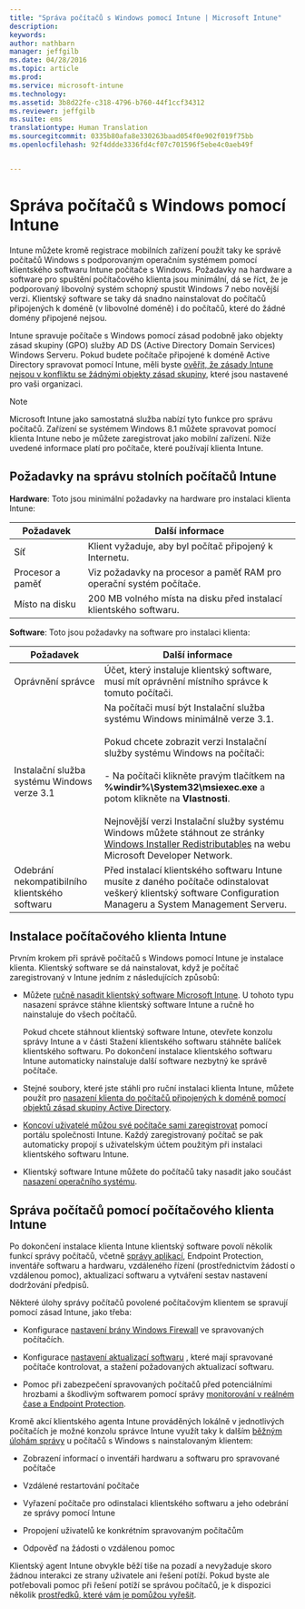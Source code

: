 ```yaml
---
title: "Správa počítačů s Windows pomocí Intune | Microsoft Intune"
description: 
keywords: 
author: nathbarn
manager: jeffgilb
ms.date: 04/28/2016
ms.topic: article
ms.prod: 
ms.service: microsoft-intune
ms.technology: 
ms.assetid: 3b8d22fe-c318-4796-b760-44f1ccf34312
ms.reviewer: jeffgilb
ms.suite: ems
translationtype: Human Translation
ms.sourcegitcommit: 0335b80afa8e330263baad054f0e902f019f75bb
ms.openlocfilehash: 92f4ddde3336fd4cf07c701596f5ebe4c0aeb49f


---
```


# Správa počítačů s Windows pomocí Intune
Intune můžete kromě registrace mobilních zařízení použít taky ke správě počítačů Windows s podporovaným operačním systémem pomocí klientského softwaru Intune počítače s Windows. Požadavky na hardware a software pro spuštění počítačového klienta jsou minimální, dá se říct, že je podporovaný libovolný systém schopný spustit Windows 7 nebo novější verzi.  Klientský software se taky dá snadno nainstalovat do počítačů připojených k doméně (v libovolné doméně) i do počítačů, které do žádné domény připojené nejsou.

Intune spravuje počítače s Windows pomocí zásad podobně jako objekty zásad skupiny (GPO) služby AD DS (Active Directory Domain Services) Windows Serveru. Pokud budete počítače připojené k doméně Active Directory spravovat pomocí Intune, měli byste [ověřit, že zásady Intune nejsou v konfliktu se žádnými objekty zásad skupiny](resolve-gpo-and-microsoft-intune-policy-conflicts.md), které jsou nastavené pro vaši organizaci.

> [!NOTE]
> Microsoft Intune jako samostatná služba nabízí tyto funkce pro správu počítačů. Zařízení se systémem Windows 8.1 můžete spravovat pomocí klienta Intune nebo je můžete zaregistrovat jako mobilní zařízení. Níže uvedené informace platí pro počítače, které používají klienta Intune.

## Požadavky na správu stolních počítačů Intune

**Hardware**: Toto jsou minimální požadavky na hardware pro instalaci klienta Intune:

|Požadavek|Další informace|
|---------------|--------------------|
|Síť|Klient vyžaduje, aby byl počítač připojený k Internetu.|
|Procesor a paměť|Viz požadavky na procesor a paměť RAM pro operační systém počítače.|
|Místo na disku|200 MB volného místa na disku před instalací klientského softwaru.|

**Software**: Toto jsou požadavky na software pro instalaci klienta:

|Požadavek|Další informace|
|---------------|--------------------|
|Oprávnění správce|Účet, který instaluje klientský software, musí mít oprávnění místního správce k tomuto počítači.|
|Instalační služba systému Windows verze 3.1|Na počítači musí být Instalační služba systému Windows minimálně verze 3.1.<br /><br />Pokud chcete zobrazit verzi Instalační služby systému Windows na počítači:<br /><br />-   Na počítači klikněte pravým tlačítkem na **%windir%\System32\msiexec.exe** a potom klikněte na **Vlastnosti**.<br /><br />Nejnovější verzi Instalační služby systému Windows můžete stáhnout ze stránky [Windows Installer Redistributables](http://go.microsoft.com/fwlink/?LinkID=234258) na webu Microsoft Developer Network.|
|Odebrání nekompatibilního klientského softwaru|Před instalací klientského softwaru Intune musíte z daného počítače odinstalovat veškerý klientský software Configuration Manageru a System Management Serveru.|

## Instalace počítačového klienta Intune
Prvním krokem při správě počítačů s Windows pomocí Intune je instalace klienta. Klientský software se dá nainstalovat, když je počítač zaregistrovaný v Intune jedním z následujících způsobů:

-   Můžete [ručně nasadit klientský software Microsoft Intune](install-the-windows-pc-client-with-microsoft-intune.md#to-manually-deploy-the-client-software). U tohoto typu nasazení správce stáhne klientský software Intune a ručně ho nainstaluje do všech počítačů.

    Pokud chcete stáhnout klientský software Intune, otevřete konzolu správy Intune a v části Stažení klientského softwaru stáhněte balíček klientského softwaru. Po dokončení instalace klientského softwaru Intune automaticky nainstaluje další software nezbytný ke správě počítače.

-   Stejné soubory, které jste stáhli pro ruční instalaci klienta Intune, můžete použít pro [nasazení klienta do počítačů připojených k doméně pomocí objektů zásad skupiny Active Directory](install-the-windows-pc-client-with-microsoft-intune.md#to-automatically-deploy-the-client-software-by-using-group-policy).

-   [Koncoví uživatelé můžou své počítače sami zaregistrovat](install-the-windows-pc-client-with-microsoft-intune.md#how-users-can-self-enroll-their-computers) pomocí portálu společnosti Intune. Každý zaregistrovaný počítač se pak automaticky propojí s uživatelským účtem použitým při instalaci klientského softwaru Intune.

-   Klientský software Intune můžete do počítačů taky nasadit jako součást [nasazení operačního systému](install-the-windows-pc-client-with-microsoft-intune.md#install-the-microsoft-intune-client-software-as-part-of-an-image).

## Správa počítačů pomocí počítačového klienta Intune
Po dokončení instalace klienta Intune klientský software povolí několik funkcí správy počítačů, včetně [správy aplikací](deploy-apps-in-microsoft-intune.md), Endpoint Protection, inventáře softwaru a hardwaru, vzdáleného řízení (prostřednictvím žádostí o vzdálenou pomoc), aktualizací softwaru a vytváření sestav nastavení dodržování předpisů.

Některé úlohy správy počítačů povolené počítačovým klientem se spravují pomocí zásad Intune, jako třeba:

-   Konfigurace [nastavení brány Windows Firewall](help-protect-windows-pcs-using-windows-firewall-policies-in-microsoft-intune.md) ve spravovaných počítačích.

-   Konfigurace [nastavení aktualizací softwaru](keep-windows-pcs-up-to-date-with-software-updates-in-microsoft-intune.md) , které mají spravované počítače kontrolovat, a stažení požadovaných aktualizací softwaru.

-   Pomoc při zabezpečení spravovaných počítačů před potenciálními hrozbami a škodlivým softwarem pomocí správy [monitorování v reálném čase a Endpoint Protection](help-secure-windows-pcs-with-endpoint-protection-for-microsoft-intune.md).

Kromě akcí klientského agenta Intune prováděných lokálně v jednotlivých počítačích je možné konzolu správce Intune využít taky k dalším [běžným úlohám správy](common-windows-pc-management-tasks-with-the-microsoft-intune-computer-client.md) u počítačů s Windows s nainstalovaným klientem:

-   Zobrazení informací o inventáři hardwaru a softwaru pro spravované počítače

-   Vzdálené restartování počítače

-   Vyřazení počítače pro odinstalaci klientského softwaru a jeho odebrání ze správy pomocí Intune

-   Propojení uživatelů ke konkrétním spravovaným počítačům

-   Odpověď na žádosti o vzdálenou pomoc

Klientský agent Intune obvykle běží tiše na pozadí a nevyžaduje skoro žádnou interakci ze strany uživatele ani řešení potíží. Pokud byste ale potřebovali pomoc při řešení potíží se správou počítačů, je k dispozici několik [prostředků, které vám je pomůžou vyřešit](/intune/troubleshoot/troubleshoot-client-setup-in-microsoft-intune).



<!--HONumber=Jun16_HO4-->


